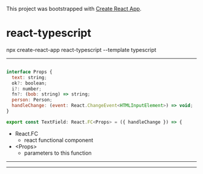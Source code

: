 This project was bootstrapped with [Create React App](https://github.com/facebook/create-react-app).



# react-typescript


npx create-react-app react-typescript --template typescript


---

```js

interface Props {
  text: string;
  ok?: boolean;
  i?: number;
  fn?: (bob: string) => string;
  person: Person;
  handleChange: (event: React.ChangeEvent<HTMLInputElement>) => void;
}

export const TextField: React.FC<Props> = ({ handleChange }) => {


```
  
 - React.FC
    - react functional component
- &lt;Props&gt; 
  - parameters to this function

---

---
